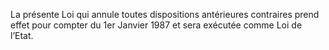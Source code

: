 La présente Loi qui annule toutes dispositions anté­rieures contraires prend effet pour compter du 1er Janvier 1987 et sera exécutée comme Loi de l’Etat.